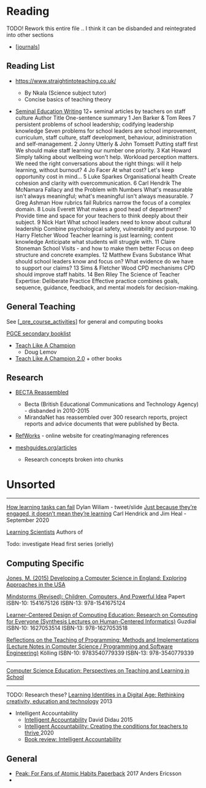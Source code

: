 Reading
=======

TODO! Rework this entire file .. I think it can be disbanded and reintegrated into other sections

* [[journals]]

Reading List
------------

* https://www.straightintoteaching.co.uk/
    * By Nkala (Science subject tutor)
    * Concise basics of teaching theory



* [Seminal Education Writing](https://docs.google.com/spreadsheets/d/1-RnanRgf3S6W631vStJRX3ujHEvClgkXWVjKdzPic9s/edit#gid=281465080) 12+ seminal articles by teachers on staff culture	
	Author	Title	One-sentence summary
1	Jen Barker & Tom Rees	7 persistent problems of school leadership; codifying leadership knowledge	Seven problems for school leaders are school improvement, curriculum, staff culture, staff development, behaviour, administration and self-management.
2	Jonny Utterly & John Tomsett	Putting staff first	We should make staff learning our number one priority.
3	Kat Howard	Simply talking about wellbeing won't help. Workload perception matters. 	We need the right conversations about the right things: will it help learning, without burnout?
4	Jo Facer	At what cost?	Let's keep opportunity cost in mind...
5	Luke Sparkes	Organisational health	Create cohesion and clarity with overcommunication.
6	Carl Hendrik	The McNamara Fallacy and the Problem with Numbers	What's measurable isn't always meaningful; what's meaningful isn't always measurable.
7	Greg Ashman	How rubrics fail	Rubrics narrow the focus of a complex domain.
8	Louis Everett	What makes a good head of department?	Provide time and space for your teachers to think deeply about their subject.
9	Nick Hart	What school leaders need to know about cultural leadership	Combine psychological safety, vulnerability and purpose. 
10	Harry Fletcher Wood	Teacher learning is just learning; content knowledge	Anticipate what students will struggle with.
11	Claire Stoneman	School Visits - and how to make them better	Focus on deep structure and concrete examples.
12	Matthew Evans 	Substance	What should school leaders know and focus on? What evidence do we have to support our claims?
13	Sims & Fletcher Wood	CPD mechanisms	CPD should improve staff habits.
14	Ben Riley	The Science of Teacher Expertise: Deliberate Practice	Effective practice combines goals, sequence, guidance, feedback, and mental models for decision-making.


General Teaching
----------------

See [[_pre_course_activities]] for general and computing books

[PGCE secondary booklist](https://community.computingatschool.org.uk/resources/1787/single)

* [Teach Like A Champion](https://www.amazon.co.uk/Teach-Like-Champion-Techniques-Students/dp/0470550473/ref=sr_1_8?crid=3OEG5MFXMGY1V&dchild=1&keywords=teach+like+a+champion&qid=1614713652&sprefix=teach+like+%2Caps%2C176&sr=8-8)
    * Doug Lemov
* [Teach Like A Champion 2.0](https://teachlikeachampion.com/) + other books



Research
--------

* [BECTA Reassembled](https://mirandanet.ac.uk/becta-reassembled/)
    * Becta (British Educational Communications and Technology Agency) - disbanded in 2010-2015
    * MirandaNet has reassembled over 300 research reports, project reports and advice documents that were published by Becta.
* [RefWorks](https://refworks.proquest.com/) - online website for creating/managing references

* [meshguides.org/articles](http://meshagain.meshguides.org/articles/)
    * Research concepts broken into chunks





Unsorted
========
---

[How learning tasks can fail](https://twitter.com/dylanwiliam/status/1307305389956923392/photo/1) Dylan Wiliam - tweet/slide
[Just because they’re engaged, it doesn’t mean they’re learning](https://impact.chartered.college/article/just-because-theyre-engaged-doesnt-mean-learning/) Carl Hendrick and Jim Heal - September 2020

[Learning Scientists](https://www.learningscientists.org/blog) Authors of 

Todo: investigate Head first series (orielly)

Computing Specific
------------------

[Jones, M. (2015) Developing a Computer Science in England: Exploring Approaches in the USA](https://www.wcmt.org.uk/sites/default/files/report-documents/Jones%20M%20Report%202015%20%20Final.pdf)


[Mindstorms (Revised): Children, Computers, And Powerful Idea](https://www.amazon.co.uk/Mindstorms-Revised-Children-Computers-Powerful/dp/1541675126/) Papert
ISBN-10: 1541675126
ISBN-13: 978-1541675124

[Learner-Centered Design of Computing Education: Research on Computing for Everyone (Synthesis Lectures on Human-Centered Informatics)](https://www.amazon.co.uk/dp/1627053514/) Guzdial
ISBN-10: 1627053514
ISBN-13: 978-1627053518

[Reflections on the Teaching of Programming: Methods and Implementations (Lecture Notes in Computer Science / Programming and Software Engineering)](https://www.amazon.co.uk/dp/3540779337/) Kölling
ISBN-10: 9783540779339
ISBN-13: 978-3540779339

---

[Computer Science Education: Perspectives on Teaching and Learning in School](https://www.amazon.co.uk/Computer-Science-Education-Erik-Barendsen/dp/135005710X/)


---

TODO: Research these?
[Learning Identities in a Digital Age: Rethinking creativity, education and technology](https://www.amazon.co.uk/Learning-Identities-Digital-Age-Rethinking/dp/0415675723) 2013

* Intelligent Accountability
    * [Intelligent Accountability](https://learningspy.co.uk/featured/intelligent-accountability/) David Didau 2015
    * [Intelligent Accountability: Creating the conditions for teachers to thrive ](https://www.amazon.co.uk/Intelligent-Accountability-Creating-conditions-teachers/dp/1913622274/) 2020
    * [Book review: Intelligent Accountability](https://www.tes.com/news/book-review-intelligent-accountability)

General
-------

* [Peak: For Fans of Atomic Habits Paperback](https://www.amazon.co.uk/Peak-How-achieve-extraordinary-things/dp/0099598477/) 2017 Anders Ericsson
* 

[//begin]: # "Autogenerated link references for markdown compatibility"
[journals]: journals.md "journals"
[_pre_course_activities]: _pre_course_activities.md "Pre-Course Activities"
[//end]: # "Autogenerated link references"